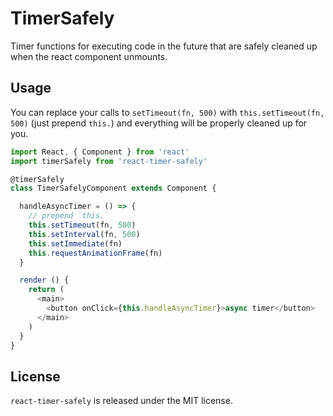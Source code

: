 # TimerSafely

Timer functions for executing code in the future that are safely cleaned up when the react component unmounts.

## Usage

You can replace your calls to `setTimeout(fn, 500)` with `this.setTimeout(fn, 500)` (just prepend `this.`) and everything will be properly cleaned up for you.

```js
import React, { Component } from 'react'
import timerSafely from 'react-timer-safely'

@timerSafely
class TimerSafelyComponent extends Component {

  handleAsyncTimer = () => {
    // prepend `this.`
    this.setTimeout(fn, 500)
    this.setInterval(fn, 500)
    this.setImmediate(fn)
    this.requestAnimationFrame(fn)
  }

  render () {
    return (
      <main>
        <button onClick={this.handleAsyncTimer}>async timer</button>
      </main>
    )
  }
}
```

## License

`react-timer-safely` is released under the MIT license.

